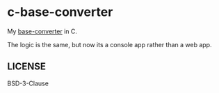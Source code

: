 # c-base-converter

My [base-converter](https://github.com/fa7ad/base-converter/) in C.

The logic is the same, but now its a console app rather than a web app.

## LICENSE
BSD-3-Clause
